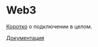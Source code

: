 # Web3

[Коротко](https://geth.ethereum.org/docs/interface/private-network) о подключении в целом.

[Документация](https://web3py.readthedocs.io/en/stable/index.html)
